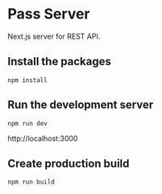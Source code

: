 # Pass Server

Next.js server for REST API.

## Install the packages

```
npm install
```

## Run the development server

```
npm run dev
```

http://localhost:3000

## Create production build

```
npm run build
```
